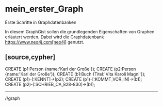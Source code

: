 # mein_erster_Graph
Erste Schritte in Graphdatenbanken

In diesem GraphGist sollen die grundlegenden Eigenschaften von Graphen erläutert werden.
Dabei wird die Graphdatenbank https://www.neo4j.com[neo4j] genutzt.

[source,cypher]
----
CREATE (p1:Person {name:'Karl der Große'});
CREATE (p2:Person {name:'Karl der Große'});
CREATE (b1:Buch {Titel:'Vita Karoli Magni'});
CREATE (p1)-[:KENNT]->(p2);
CREATE (p1)-[:KOMMT_VOR_IN]->(b1);
CREATE (p2)-[:SCHRIEB_CA_828-830]->(b1);

----

//graph

